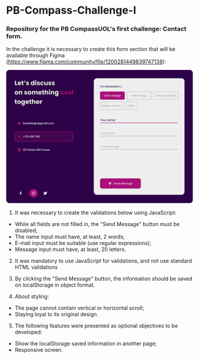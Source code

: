 # PB-Compass-Challenge-I

### Repository for the PB CompassUOL's first challenge: Contact form.

In the challenge it is necessary to create this form section that will be available through Figma (https://www.figma.com/community/file/1200281449839747138):

![Figma Image](https://github.com/4ndferreira/PB-Compass-Challenge-I/blob/main/Contact%20Form.png)

1. It was necessary to create the validations below using JavaScript:

+ While all fields are not filled in, the "Send Message" button must be disabled;
+ The name input must have, at least, 2 words;
+ E-mail input must be suitable (use regular expressions);
+ Message input must have, at least, 20 letters.

2. It was mandatory to use JavaScript for validations, and not use standard HTML validations

3. By clicking the "Send Message" button, the information should be saved on localStorage in object format.

4. About styling:

+ The page cannot contain vertical or horizontal scroll;
+ Staying loyal to its original design.

5. The following features were presented as optional objectives to be developed:

+ Show the localStorage saved information in another page;
+ Responsive screen.
